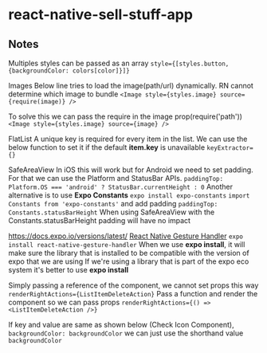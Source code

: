 # react-native-sell-stuff-app

## Notes

Multiples styles can be passed as an array
`style={[styles.button, {backgroundColor: colors[color]}]}`

Images
Below line tries to load the image(path/url) dynamically. RN cannot determine which image to bundle
`<Image style={styles.image} source={require(image)} />`

To solve this we can pass the require in the image prop(require('path'))
`<Image style={styles.image} source={image} />`

FlatList
A unique key is required for every item in the list. We can use the below function to set it if the default **item.key** is unavailable
`keyExtractor={}`

SafeAreaView
In iOS this will work but for Android we need to set padding. For that we can use the Platform and StatusBar APIs.
`paddingTop: Platform.OS === 'android' ? StatusBar.currentHeight : 0`
Another alternative is to use **Expo Constants**
`expo install expo-constants`
`import Constants from 'expo-constants'`
and add padding
`paddingTop: Constants.statusBarHeight`
When using SafeAreaView with the Constants.statusBarHeight padding will have no impact

<https://docs.expo.io/versions/latest/>
[React Native Gesture Handler](https://docs.swmansion.com/react-native-gesture-handler/)
`expo install react-native-gesture-handler`
When we use **expo install**, it will make sure the library that is installed to be compatible with the version of expo that we are using
If we're using a library that is part of the expo eco system it's better to use **expo install**

Simply passing a reference of the component, we cannot set props this way
`renderRightActions={ListItemDeleteAction}`
Pass a function and render the component so we can pass props
`renderRightActions={() => <ListItemDeleteAction />}`

If key and value are same as shown below (Check Icon Component),
`backgroundColor: backgroundColor`
we can just use the shorthand value
`backgroundColor`
